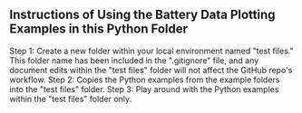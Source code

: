## Instructions of Using the Battery Data Plotting Examples in this Python Folder

Step 1: Create a new folder within your local environment named "test files." This folder name has been included in the ".gitignore" file, and any document edits within the "test files" folder will not affect the GitHub repo's workflow.
Step 2: Copies the Python examples from the example folders into the "test files" folder.
Step 3: Play around with the Python examples within the "test files" folder only.
